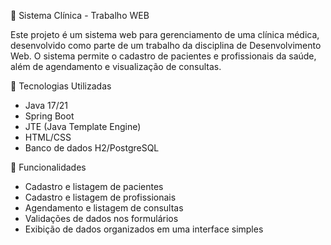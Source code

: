 🏥 Sistema Clínica - Trabalho WEB

Este projeto é um sistema web para gerenciamento de uma clínica médica, desenvolvido como parte de um trabalho da disciplina de Desenvolvimento Web.
O sistema permite o cadastro de pacientes e profissionais da saúde, além de agendamento e visualização de consultas.

🔧 Tecnologias Utilizadas

* Java 17/21
* Spring Boot
* JTE (Java Template Engine)
* HTML/CSS
* Banco de dados H2/PostgreSQL

📝 Funcionalidades

* Cadastro e listagem de pacientes
* Cadastro e listagem de profissionais
* Agendamento e listagem de consultas
* Validações de dados nos formulários
* Exibição de dados organizados em uma interface simples
